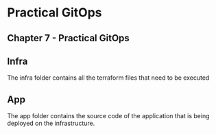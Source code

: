# Practical GitOps

## Chapter 7 - Practical GitOps

## Infra

The infra folder contains all the terraform files that need to be executed

## App

The app folder contains the source code of the application that is being deployed on the infrastructure.
